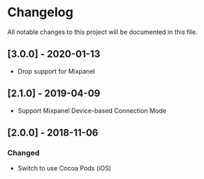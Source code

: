 # Changelog
All notable changes to this project will be documented in this file.

## [3.0.0] - 2020-01-13
- Drop support for Mixpanel

## [2.1.0] - 2019-04-09
- Support Mixpanel Device-based Connection Mode

## [2.0.0] - 2018-11-06
### Changed
- Switch to use Cocoa Pods (iOS)